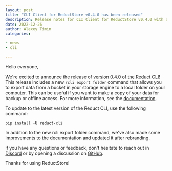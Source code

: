 ```yaml
---
layout: post
title: "CLI Client for ReductStore v0.4.0 has been released"
description: Release notes for CLI Client for ReductStore v0.4.0 with a new feature to export data to a file system
date: 2022-12-26
author: Alexey Timin
categories:

- news
- cli

---
```


Hello everyone,

We're excited to announce the release
of [version 0.4.0 of the Reduct CLI](https://github.com/reductstore/reduct-cli/releases/tag/v0.4.0)!
This release includes a new `rcli export folder` command that allows you to export data from a bucket in your storage
engine to a local folder on your computer.
This can be useful if you want to make a copy of your data for backup or offline access. For more information, 
see the [documentation](https://cli.reduct.store/en/latest/docs/export/).

<!--more-->

To update to the latest version of the Reduct CLI, use the following command:

```
pip install -U reduct-cli
```

In addition to the new rcli export folder command, we've also made some improvements to the documentation and updated it
after rebranding.

if you have any questions or feedback, don't hesitate to reach out in [Discord](https://discord.gg/NQbPeGgzdR)
or by opening a discussion on [GitHub](https://github.com/reductstore/reductstore/discussions).

Thanks for using ReductStore!